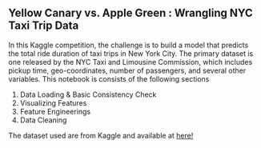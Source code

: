 ## Yellow Canary vs. Apple Green : Wrangling NYC Taxi Trip Data

In this Kaggle competition, the challenge is to build a model that predicts the total ride duration of taxi trips in New York City. The primary dataset is one released by the NYC Taxi and Limousine Commission, which includes pickup time, geo-coordinates, number of passengers, and several other variables. This notebook is consists of the following sections

1. Data Loading & Basic Consistency Check
2. Visualizing Features
3. Feature Engineerings
4. Data Cleaning

The dataset used are from Kaggle and available at [here!](https://www.kaggle.com/c/nyc-taxi-trip-duration/data)
